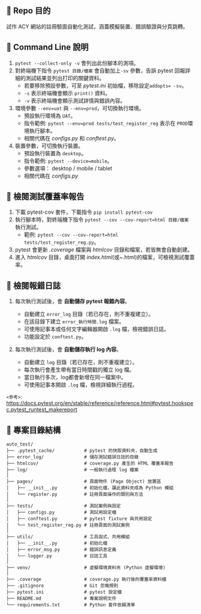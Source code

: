 ## 📍 Repo 目的

試作 ACY 網站的註冊驗面自動化測試，涵蓋模擬裝置、錯誤驗證與分頁跳轉。

## 📜 Command Line 說明

1. `pytest --collect-only -v` 會列出此份腳本的測項。
2. 對終端機下指令 `pytest 目錄/檔案` 會自動加上`-sv` 參數，告訴 pytest 回報詳細的測試結果並列出打印的關鍵資料。
   - 若要移除預設參數，可至 _pytest.ini_ 初始檔，移除設定`addopts= -sv`。
   - `-s` 表示終端機會顯示 `print()` 資料。
   - `-v` 表示終端機會顯示測試詳情與錯誤內容。
3. 環境參數 `--env=uat` 與 `--env=prod`，可切換執行環境。
   - 預設執行環境為 `UAT`。
   - 指令範例: `pytest --env=prod tests/test_register_reg` 表示在 `PROD`環境執行腳本。
   - 相關代碼在 _configs.py_ 和 _conftest.py_。
4. 裝置參數，可切換執行裝置。
   - 預設執行裝置為 `desktop`。
   - 指令範例: `pytest --device=mobile`。
   - 參數選項： desktop / mobile / tablet
   - 相關代碼在 _configs.py_

## 🔢 檢閱測試覆蓋率報告

1. 下載 pytest-cov 套件，下載指令 `pip install pytest-cov`
2. 執行腳本時，對終端機下指令 `pytest --cov --cov-report=html 目錄/檔案` 執行測試。
   - 範例: `pytest --cov --cov-report=html tests/test_register_reg.py`。
3. pytest 會更新 _.coverage_ 檔案與 _htmlcov_ 目錄和檔案，若皆無會自動創建。
4. 進入 _htmlcov_ 目錄，桌面打開 _index.html_(或~.html)的檔案，可檢視測試覆蓋率。

## 📖 檢閱報錯日誌

1. 每次執行測試後，會 **自動儲存 pytest 報錯內容**。
   - 自動建立 `error_log` 目錄（若已存在，則不重複建立）。
   - 在該目錄下建立 `error_執行時間.log` 檔案。
   - 可使用記事本或任何文字編輯器開啟 `.log` 檔，檢視錯誤日誌。
   - 功能設定於 `conftest.py`。

2. 每次執行測試後，會 **自動儲存執行 log 內容**。
   - 自動建立 `log` 目錄（若已存在，則不重複建立）。
   - 每次執行會產生帶有當日時間戳的獨立 log 檔。
   - 當日執行多次，log都會新增在同一檔案中。
   - 可使用記事本開啟 `.log` 檔，檢視詳細執行過程。


`<參考>`: https://docs.pytest.org/en/stable/reference/reference.html#pytest.hookspec.pytest_runtest_makereport

## 📁 專案目錄結構

```
auto_test/
├── .pytest_cache/           # pytest 的快取資料夾，自動生成
├── error_log/               # 儲存測試錯誤日誌的目錄
├── htmlcov/                 # coverage.py 產生的 HTML 覆蓋率報告
├── log/                     # 一般執行過程 log 檔案
│
├── pages/                   # 頁面物件 (Page Object) 放置區
│   ├── __init__.py          # 初始化檔，讓此資料夾成為 Python 模組
│   └── register.py          # 註冊頁面操作的類別與方法
│
├── tests/                   # 測試案例與設定
│   ├── configs.py           # 測試用設定檔
│   ├── conftest.py          # pytest fixture 與共用設定
│   └── test_register_reg.py # 註冊頁面的測試案例
│
├── utils/                   # 工具函式、共用模組
│   ├── __init__.py          # 初始化檔
│   ├── error_msg.py         # 錯誤訊息定義
│   └── logger.py            # 日誌工具
│
├── venv/                    # 虛擬環境資料夾 (Python 虛擬環境)
│
├── .coverage                # coverage.py 執行後的覆蓋率資料檔
├── .gitignore               # Git 忽略規則
├── pytest.ini               # pytest 設定檔
├── README.md                # 專案說明文件
└── requirements.txt         # Python 套件依賴清單


```
